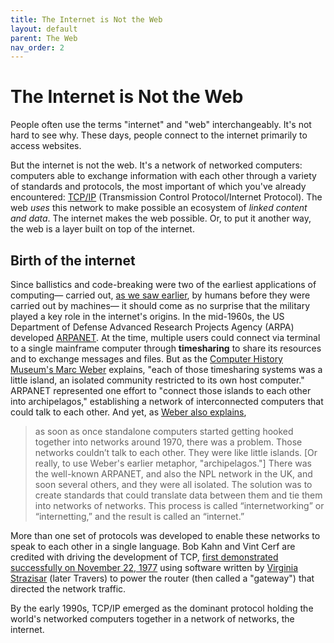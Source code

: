```yaml
---
title: The Internet is Not the Web
layout: default
parent: The Web
nav_order: 2
---
```


# The Internet is Not the Web

People often use the terms "internet" and "web" interchangeably. It's not hard to see why. These days, people connect to the internet primarily to access websites.

But the internet is not the web. It's a network of networked computers: computers able to exchange information with each other through a variety of standards and protocols, the most important of which you've already encountered: [TCP/IP](https://www.howtogeek.com/751880/the-foundation-of-the-internet-tcpip-turns-40/) (Transmission Control Protocol/Internet Protocol). The web *uses* this network to make possible an ecosystem of *linked content and data*. The internet makes the web possible. Or, to put it another way, the web is a layer built on top of the internet.

## Birth of the internet

Since ballistics and code-breaking were two of the earliest applications of computing&mdash; carried out, [as we saw earlier](/critical-digital-practices/mod-1/what), by humans before they were carried out by machines&mdash; it should come as no surprise that the military played a key role in the internet's origins. In the mid-1960s, the US Department of Defense Advanced Research Projects Agency (ARPA) developed [ARPANET](https://www.computerhope.com/jargon/a/arpanet.htm). At the time, multiple users could connect via terminal to a single mainframe computer through **timesharing** to share its resources and to exchange messages and files. But as the [Computer History Museum's Marc Weber](https://computerhistory.org/blog/history-of-the-future-october-29-1969-fifty-years-of-a-connected-world/) explains, "each of those timesharing systems was a little island, an isolated community restricted to its own host computer." ARPANET represented one effort to "connect those islands to each other into archipelagos," establishing a network of interconnected computers that could talk to each other. And yet, as [Weber also explains](https://computerhistory.org/blog/who-invented-which-internet/),

> as soon as once standalone computers started getting hooked together into networks around 1970, there was a problem. Those networks couldn’t talk to each other. They were like little islands. \[Or really, to use Weber's earlier metaphor, "archipelagos."\] There was the well-known ARPANET, and also the NPL network in the UK, and soon several others, and they were all isolated. The solution was to create standards that could translate data between them and tie them into networks of networks. This process is called “internetworking” or “internetting,” and the result is called an “internet.”

More than one set of protocols was developed to enable these networks to speak to each other in a single language. Bob Kahn and Vint Cerf are credited with driving the development of TCP, [first demonstrated successfully on November 22, 1977](https://computerhistory.org/blog/born-in-a-van-happy-40th-birthday-to-the-internet/) using software written by [Virginia Strazisar](https://www.computerhope.com/people/ginny_strazisar.htm) (later Travers) to power the router (then called a "gateway") that directed the network traffic. 

By the early 1990s, TCP/IP emerged as the dominant protocol holding the world's networked computers together in a network of networks, the internet.

<!-- 

Packet-switching and development of router: See *Broad Band*.

Handoff to NSFNET, arrival of commercial interests

ISPs as access points to internet

Digital inequity: https://themarkup.org/still-loading/2023/05/11/see-the-neighborhoods-internet-providers-excluded-from-fast-internet

https://www.eff.org/deeplinks/2023/07/expanding-broadband-portland-time-now

Net neutrality: Jon Oliver, https://youtu.be/fpbOEoRrHyU

FCC, information vs. telecommunications; common carrier status

-->